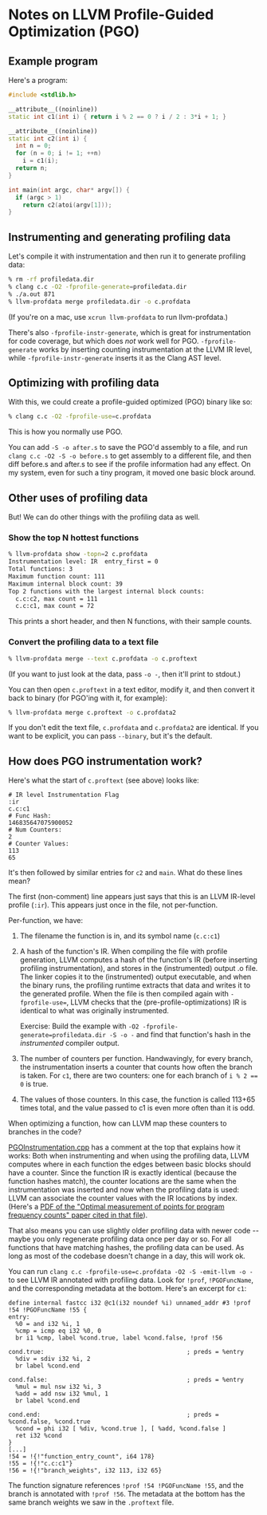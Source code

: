 Notes on LLVM Profile-Guided Optimization (PGO)
===============================================

Example program
---------------

Here's a program:

```c++
#include <stdlib.h>

__attribute__((noinline))
static int c1(int i) { return i % 2 == 0 ? i / 2 : 3*i + 1; }

__attribute__((noinline))
static int c2(int i) {
  int n = 0;
  for (n = 0; i != 1; ++n)
    i = c1(i);
  return n;
}

int main(int argc, char* argv[]) {
  if (argc > 1)
    return c2(atoi(argv[1]));
}
```

Instrumenting and generating profiling data
-------------------------------------------

Let's compile it with instrumentation and then run it to generate profiling
data:

```sh
% rm -rf profiledata.dir
% clang c.c -O2 -fprofile-generate=profiledata.dir
% ./a.out 871
% llvm-profdata merge profiledata.dir -o c.profdata
```

(If you're on a mac, use `xcrun llvm-profdata` to run llvm-profdata.)

There's also `-fprofile-instr-generate`, which is great for instrumentation for
code coverage, but which does _not_ work well for PGO. `-fprofile-generate`
works by inserting counting instrumentation at the LLVM IR level, while
`-fprofile-instr-generate` inserts it as the Clang AST level.

Optimizing with profiling data
------------------------------

With this, we could create a profile-guided optimized (PGO) binary like so:

```sh
% clang c.c -O2 -fprofile-use=c.profdata
```

This is how you normally use PGO.

You can add `-S -o after.s` to save the PGO'd assembly to a file, and run
`clang c.c -O2 -S -o before.s` to get assembly to a different file, and then
diff before.s and after.s to see if the profile information had any effect.
On my system, even for such a tiny program, it moved one basic block around.

Other uses of profiling data
----------------------------

But! We can do other things with the profiling data as well.

### Show the top N hottest functions

```sh
% llvm-profdata show -topn=2 c.profdata      
Instrumentation level: IR  entry_first = 0
Total functions: 3
Maximum function count: 111
Maximum internal block count: 39
Top 2 functions with the largest internal block counts: 
  c.c:c2, max count = 111
  c.c:c1, max count = 72
```

This prints a short header, and then N functions, with their sample counts.

### Convert the profiling data to a text file

```sh
% llvm-profdata merge --text c.profdata -o c.proftext
```

(If you want to just look at the data, pass `-o -`, then it'll print to stdout.)

You can then open `c.proftext` in a text editor, modify it, and then convert
it back to binary (for PGO'ing with it, for example):

```sh
% llvm-profdata merge c.proftext -o c.profdata2
```

If you don't edit the text file, `c.profdata` and `c.profdata2` are identical.
If you want to be explicit, you can pass `--binary`, but it's the default.

How does PGO instrumentation work?
----------------------------------

Here's what the start of `c.proftext` (see above) looks like:

```
# IR level Instrumentation Flag
:ir
c.c:c1
# Func Hash:
146835647075900052
# Num Counters:
2
# Counter Values:
113
65
```

It's then followed by similar entries for `c2` and `main`. What do these lines
mean?

The first (non-comment) line appears just says that this is an LLVM IR-level
profile (`:ir`). This appears just once in the file, not per-function.

Per-function, we have:

1. The filename the function is in, and its symbol name (`c.c:c1`)

2. A hash of the function's IR. When compiling the file with profile
   generation, LLVM computes a hash of the function's IR (before inserting
   profiling instrumentation), and stores in the (instrumented) output .o
   file. The linker copies it to the (instrumented) output executable, and
   when the binary runs, the profiling runtime extracts that data and writes
   it to the generated profile. When the file is then compiled again with
   `-fprofile-use=`, LLVM checks that the (pre-profile-optimizations) IR
   is identical to what was originally instrumented.

   Exercise: Build the example with
   `-O2 -fprofile-generate=profiledata.dir -S -o -` and find that function's
   hash in the _instrumented_ compiler output.

3. The number of counters per function. Handwavingly, for every branch, the
   instrumentation inserts a counter that counts how often the branch is taken.
   For `c1`, there are two counters: one for each branch of
   `i % 2 == 0` is true.

4. The values of those counters. In this case, the function is called 113+65
   times total, and the value passed to c1 is even more often than it is odd.

When optimizing a function, how can LLVM map these counters to branches in
the code?

[PGOInstrumentation.cpp][1] has a comment at the top that explains how it works:
Both when instrumenting and when using the profiling data, LLVM computes where
in each function the edges between basic blocks should have a counter. Since
the function IR is exactly identical (because the function hashes match),
the counter locations are the same when the instrumentation was inserted and
now when the profiling data is used: LLVM can associate the counter values
with the IR locations by index. (Here's a [PDF of the "Optimal measurement of
points for program frequency counts" paper cited in that file][2]).

That also means you can use slightly older profiling data with newer code --
maybe you only regenerate profiling data once per day or so. For all functions
that have matching hashes, the profiling data can be used. As long as most
of the codebase doesn't change in a day, this will work ok.

You can run `clang c.c -fprofile-use=c.profdata -O2 -S -emit-llvm -o -`
to see LLVM IR annotated with profiling data. Look for `!prof`, `!PGOFuncName`,
and the corresponding metadata at the bottom. Here's an excerpt for `c1`:

```
define internal fastcc i32 @c1(i32 noundef %i) unnamed_addr #3 !prof !54 !PGOFuncName !55 {
entry:
  %0 = and i32 %i, 1
  %cmp = icmp eq i32 %0, 0
  br i1 %cmp, label %cond.true, label %cond.false, !prof !56

cond.true:                                        ; preds = %entry
  %div = sdiv i32 %i, 2
  br label %cond.end

cond.false:                                       ; preds = %entry
  %mul = mul nsw i32 %i, 3
  %add = add nsw i32 %mul, 1
  br label %cond.end

cond.end:                                         ; preds = %cond.false, %cond.true
  %cond = phi i32 [ %div, %cond.true ], [ %add, %cond.false ]
  ret i32 %cond
}
[...]
!54 = !{!"function_entry_count", i64 178}
!55 = !{!"c.c:c1"}
!56 = !{!"branch_weights", i32 113, i32 65}
```

The function signature references `!prof !54 !PGOFuncName !55`, and the branch
is annotated with `!prof !56`. The metadata at the bottom has the same branch
weights we saw in the `.proftext` file.

[1]: https://github.com/llvm/llvm-project/blob/main/llvm/lib/Transforms/Instrumentation/PGOInstrumentation.cpp

[2]: https://zh.booksc.eu/book/6775578/7bcec5
